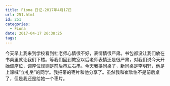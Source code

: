 ```yaml
---
title: Fiona 日记-2017年4月17日
url: 251.html
id: 251
categories:
  - Fiona
date: 2017-04-17 20:38:25
tags:
---
```


今天早上我来到学校看到杜老师心情很不好，表情情很严肃。书包都没让我们放在书桌里就让我们下楼。等我们回到教室以后老师表情还是很严肃，对我们说今天开始调座位，调座位规则是前后串左右串。今天我换同桌了，新同桌是李明轩，他是上课喊“立礼坐”的同学。我把带的枣片和他分享了。虽然我和崔欣怡不是前后桌了，但是我还是给她一个枣片。